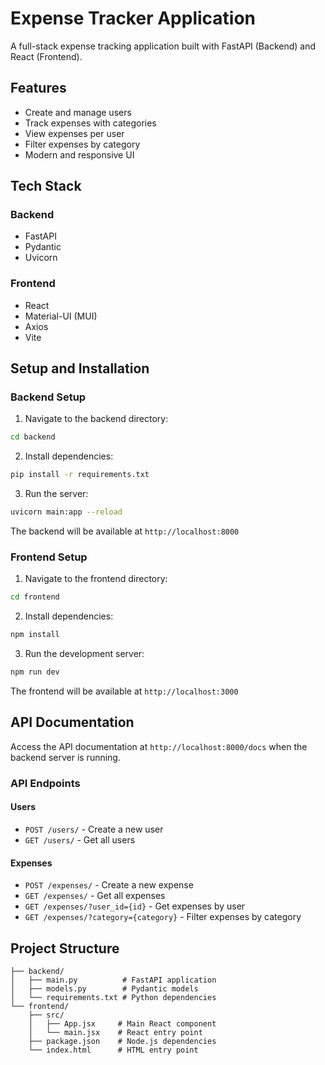 # Expense Tracker Application

A full-stack expense tracking application built with FastAPI (Backend) and React (Frontend).

## Features

- Create and manage users
- Track expenses with categories
- View expenses per user
- Filter expenses by category
- Modern and responsive UI

## Tech Stack

### Backend
- FastAPI
- Pydantic
- Uvicorn

### Frontend
- React
- Material-UI (MUI)
- Axios
- Vite

## Setup and Installation

### Backend Setup
1. Navigate to the backend directory:
```bash
cd backend
```

2. Install dependencies:
```bash
pip install -r requirements.txt
```

3. Run the server:
```bash
uvicorn main:app --reload
```
The backend will be available at `http://localhost:8000`

### Frontend Setup
1. Navigate to the frontend directory:
```bash
cd frontend
```

2. Install dependencies:
```bash
npm install
```

3. Run the development server:
```bash
npm run dev
```
The frontend will be available at `http://localhost:3000`

## API Documentation

Access the API documentation at `http://localhost:8000/docs` when the backend server is running.

### API Endpoints

#### Users
- `POST /users/` - Create a new user
- `GET /users/` - Get all users

#### Expenses
- `POST /expenses/` - Create a new expense
- `GET /expenses/` - Get all expenses
- `GET /expenses/?user_id={id}` - Get expenses by user
- `GET /expenses/?category={category}` - Filter expenses by category

## Project Structure

```
├── backend/
│   ├── main.py          # FastAPI application
│   ├── models.py        # Pydantic models
│   └── requirements.txt # Python dependencies
└── frontend/
    ├── src/
    │   ├── App.jsx     # Main React component
    │   └── main.jsx    # React entry point
    ├── package.json    # Node.js dependencies
    └── index.html      # HTML entry point
```
